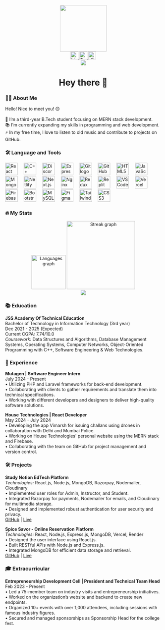 <div align="center">
  <img height="150" src="https://user-images.githubusercontent.com/74038190/212750147-854a394f-fee9-4080-9770-78a4b7ece53f.gif" />
</div>
<div align="center">
  <a href="https://www.linkedin.com/in/vikas-saroj-b86316229/" target="_blank">
    <img src="https://img.shields.io/static/v1?message=LinkedIn&logo=linkedin&label=&color=0077B5&logoColor=white&labelColor=&style=for-the-badge" height="25" alt="LinkedIn logo" />
  </a>
  <a href="https://twitter.com/MrVikasSaroj1" target="_blank">
    <img src="https://img.shields.io/static/v1?message=Twitter&logo=twitter&label=&color=1DA1F2&logoColor=white&labelColor=&style=for-the-badge" height="25" alt="Twitter logo" />
  </a>
  <a href="mailto:vikasforwork0@gmail.com" target="_blank">
    <img src="https://img.shields.io/static/v1?message=Gmail&logo=gmail&label=&color=D14836&logoColor=white&labelColor=&style=for-the-badge" height="25" alt="Gmail logo" />
  </a>
</div>
<div align="center">
  <img src="https://visitor-badge.laobi.icu/badge?page_id=vikassaroj123.vikassaroj123&left_color=black" />
</div>
<h1 align="center">Hey there 👋</h1>
<h3 align="left">👩‍💻 About Me</h3>
<p align="left">
  Hello! Nice to meet you! 😊<br><br>
  🔭 I’m a third-year B.Tech student focusing on MERN stack development.<br>
  📚 I'm currently expanding my skills in programming and web development.<br>
  ⚡ In my free time, I love to listen to old music and contribute to projects on GitHub.
</p>
<h3 align="left">🛠 Language and Tools</h3>
<div align="left">
  <img src="https://cdn.simpleicons.org/react/61DAFB" height="40" alt="React logo" />
  <img width="12" />
  <img src="https://skillicons.dev/icons?i=cpp" height="40" alt="C++ logo" />
  <img width="12" />
  <img src="https://skillicons.dev/icons?i=discord" height="40" alt="Discord logo" />
  <img width="12" />
  <img src="https://skillicons.dev/icons?i=express" height="40" alt="Express logo" />
  <img width="12" />
  <img src="https://skillicons.dev/icons?i=git" height="40" alt="Git logo" />
  <img width="12" />
  <img src="https://skillicons.dev/icons?i=github" height="40" alt="GitHub logo" />
  <img width="12" />
  <img src="https://cdn.jsdelivr.net/gh/devicons/devicon/icons/html5/html5-original.svg" height="40" alt="HTML5 logo" />
  <img width="12" />
  <img src="https://skillicons.dev/icons?i=js" height="40" alt="JavaScript logo" />
  <img width="12" />
  <img src="https://skillicons.dev/icons?i=mongodb" height="40" alt="MongoDB logo" />
  <img width="12" />
  <img src="https://skillicons.dev/icons?i=netlify" height="40" alt="Netlify logo" />
  <img width="12" />
  <img src="https://skillicons.dev/icons?i=nextjs" height="40" alt="Next.js logo" />
  <img width="12" />
  <img src="https://skillicons.dev/icons?i=nginx" height="40" alt="Nginx logo" />
  <img width="12" />
  <img src="https://skillicons.dev/icons?i=redux" height="40" alt="Redux logo" />
  <img width="12" />
  <img src="https://skillicons.dev/icons?i=replit" height="40" alt="Replit logo" />
  <img width="12" />
  <img src="https://skillicons.dev/icons?i=vscode" height="40" alt="VSCode logo" />
  <img width="12" />
  <img src="https://skillicons.dev/icons?i=vercel" height="40" alt="Vercel logo" />
  <img width="12" />
  <img src="https://cdn.jsdelivr.net/gh/devicons/devicon/icons/firebase/firebase-plain.svg" height="40" alt="Firebase logo" />
  <img width="12" />
  <img src="https://cdn.jsdelivr.net/gh/devicons/devicon/icons/bootstrap/bootstrap-original.svg" height="40" alt="Bootstrap logo" />
  <img width="12" />
  <img src="https://cdn.jsdelivr.net/gh/devicons/devicon/icons/mysql/mysql-original.svg" height="40" alt="MySQL logo" />
  <img width="12" />
  <img src="https://cdn.jsdelivr.net/gh/devicons/devicon/icons/figma/figma-original.svg" height="40" alt="Figma logo" />
  <img width="12" />
  <img src="https://cdn.jsdelivr.net/gh/devicons/devicon/icons/tailwindcss/tailwindcss-original-wordmark.svg" height="40" alt="Tailwind CSS logo" />
  <img width="12" />
  <img src="https://cdn.jsdelivr.net/gh/devicons/devicon/icons/css3/css3-original.svg" height="40" alt="CSS3 logo" />
</div>
<h3 align="left">🔥 My Stats</h3>
<div align="center">
  <img src="https://github-readme-stats.vercel.app/api/top-langs?username=vikassaroj123&locale=en&hide_title=false&layout=compact&card_width=320&langs_count=7&theme=dracula&hide_border=false&order=2" height="110" alt="Languages graph" />
  <img src="https://streak-stats.demolab.com?user=vikassaroj123&locale=en&mode=daily&theme=dark&hide_border=false&border_radius=5&order=3" height="220" alt="Streak graph" />
</div>
<div align="center">
  <img src="https://profile-counter.glitch.me/vikassaroj123/count.svg?" />
</div>
<h3 align="left">📚 Education</h3>
<p align="left">
  <b>JSS Academy Of Technical Education</b> <br>
  Bachelor of Technology in Information Technology (3rd year) <br>
  Dec 2021 - 2025 (Expected) <br>
  Current CGPA: 7.74/10.0 <br>
  <i>Coursework:</i> Data Structures and Algorithms, Database Management Systems, Operating Systems, Computer Networks, Object-Oriented Programming with C++, Software Engineering & Web Technologies.
</p>
<h3 align="left">💼 Experience</h3>
<p align="left">
  <b>Mutagen | Software Engineer Intern</b> <br>
  July 2024 - Present <br>
  • Utilizing PHP and Laravel frameworks for back-end development. <br>
  • Collaborating with clients to gather requirements and translate them into technical specifications. <br>
  • Working with different developers and designers to deliver high-quality software solutions.
</p>
<p align="left">
  <b>House Technologies | React Developer</b> <br>
  May 2024 - July 2024 <br>
  • Developing the app Vimarsh for issuing challans using drones in collaboration with Delhi and Mumbai Police. <br>
  • Working on House Technologies' personal website using the MERN stack and Firebase. <br>
  • Collaborating with the team on GitHub for project management and version control.
</p>
<h3 align="left">🛠 Projects</h3>
<p align="left">
  <b>Study Notion EdTech Platform</b> <br>
  <i>Technologies:</i> React.js, Node.js, MongoDB, Razorpay, Nodemailer, Cloudinary <br>
  • Implemented user roles for Admin, Instructor, and Student. <br>
  • Integrated Razorpay for payments, Nodemailer for emails, and Cloudinary for multimedia storage. <br>
  • Designed and implemented robust authentication for user security and privacy. <br>
  <a href="https://github.com/vikassaroj123/StudyNotion" target="_blank">GitHub</a> | <a href="https://study-notion.vercel.app/" target="_blank">Live</a>
</p>
<p align="left">
  <b>Spice Savor - Online Reservation Platform</b> <br>
  <i>Technologies:</i> React, Node.js, Express.js, MongoDB, Vercel, Render <br>
  • Designed the user interface using React.js. <br>
  • Built RESTful APIs with Node.js and Express.js. <br>
  • Integrated MongoDB for efficient data storage and retrieval. <br>
  <a href="https://github.com/vikassaroj123/SpiceSavor" target="_blank">GitHub</a> | <a href="https://spice-savor.vercel.app/" target="_blank">Live</a>
</p>
<h3 align="left">🎓 Extracurricular</h3>
<p align="left">
  <b>Entrepreneurship Development Cell | President and Technical Team Head</b> <br>
  Feb 2023 - Present <br>
  • Led a 75-member team on industry visits and entrepreneurship initiatives. <br>
  • Worked on the organization’s website and backend to create new endpoints. <br>
  • Organized 10+ events with over 1,000 attendees, including sessions with famous industry figures. <br>
  • Secured and managed sponsorships as Sponsorship Head for the college fest.
</p>
